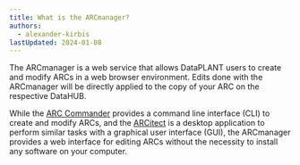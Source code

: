 ```yaml
---
title: What is the ARCmanager?
authors:
  - alexander-kirbis
lastUpdated: 2024-01-08
---
```


The ARCmanager is a web service that allows DataPLANT users to create and modify ARCs in a web browser environment. Edits done with the ARCmanager will be directly applied to the copy of your ARC on the respective DataHUB.

While the [ARC Commander](./../ArcCommanderManual/index.html) provides a command line interface (CLI) to create and modify ARCs, and the [ARCitect](./../ARCitect-Manual/index.html) is a desktop application to perform similar tasks with a graphical user interface (GUI), the ARCmanager provides a web interface for editing ARCs without the necessity to install any software on your computer.
